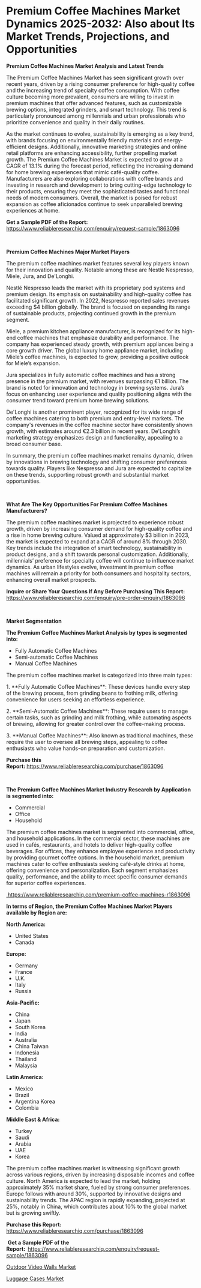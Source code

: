 <p><h1>Premium Coffee Machines Market Dynamics 2025-2032: Also about Its Market Trends, Projections, and Opportunities</h1></p><p><strong>Premium Coffee Machines Market Analysis and Latest Trends</strong></p>
<p><p>The Premium Coffee Machines Market has seen significant growth over recent years, driven by a rising consumer preference for high-quality coffee and the increasing trend of specialty coffee consumption. With coffee culture becoming more prevalent, consumers are willing to invest in premium machines that offer advanced features, such as customizable brewing options, integrated grinders, and smart technology. This trend is particularly pronounced among millennials and urban professionals who prioritize convenience and quality in their daily routines.</p><p>As the market continues to evolve, sustainability is emerging as a key trend, with brands focusing on environmentally friendly materials and energy-efficient designs. Additionally, innovative marketing strategies and online retail platforms are enhancing accessibility, further propelling market growth. The Premium Coffee Machines Market is expected to grow at a CAGR of 13.1% during the forecast period, reflecting the increasing demand for home brewing experiences that mimic café-quality coffee. Manufacturers are also exploring collaborations with coffee brands and investing in research and development to bring cutting-edge technology to their products, ensuring they meet the sophisticated tastes and functional needs of modern consumers. Overall, the market is poised for robust expansion as coffee aficionados continue to seek unparalleled brewing experiences at home.</p></p>
<p><strong>Get a Sample PDF of the Report:&nbsp;</strong> <a href="https://www.reliableresearchiq.com/enquiry/request-sample/1863096?utm_campaign=1837&utm_medium=2&utm_source=Github&utm_content=ia&utm_term=07022025&utm_id=premium-coffee-machines">https://www.reliableresearchiq.com/enquiry/request-sample/1863096</a></p>
<p>&nbsp;</p>
<p><strong>Premium Coffee Machines Major Market Players</strong></p>
<p><p>The premium coffee machines market features several key players known for their innovation and quality. Notable among these are Nestlé Nespresso, Miele, Jura, and De'Longhi.</p><p>Nestlé Nespresso leads the market with its proprietary pod systems and premium design. Its emphasis on sustainability and high-quality coffee has facilitated significant growth. In 2022, Nespresso reported sales revenues exceeding $4 billion globally. The brand is focused on expanding its range of sustainable products, projecting continued growth in the premium segment.</p><p>Miele, a premium kitchen appliance manufacturer, is recognized for its high-end coffee machines that emphasize durability and performance. The company has experienced steady growth, with premium appliances being a core growth driver. The global luxury home appliance market, including Miele’s coffee machines, is expected to grow, providing a positive outlook for Miele’s expansion.</p><p>Jura specializes in fully automatic coffee machines and has a strong presence in the premium market, with revenues surpassing €1 billion. The brand is noted for innovation and technology in brewing systems. Jura’s focus on enhancing user experience and quality positioning aligns with the consumer trend toward premium home brewing solutions.</p><p>De'Longhi is another prominent player, recognized for its wide range of coffee machines catering to both premium and entry-level markets. The company's revenues in the coffee machine sector have consistently shown growth, with estimates around €2.3 billion in recent years. De'Longhi’s marketing strategy emphasizes design and functionality, appealing to a broad consumer base.</p><p>In summary, the premium coffee machines market remains dynamic, driven by innovations in brewing technology and shifting consumer preferences towards quality. Players like Nespresso and Jura are expected to capitalize on these trends, supporting robust growth and substantial market opportunities.</p></p>
<p>&nbsp;</p>
<p><strong>What Are The Key Opportunities For Premium Coffee Machines Manufacturers?</strong></p>
<p><p>The premium coffee machines market is projected to experience robust growth, driven by increasing consumer demand for high-quality coffee and a rise in home brewing culture. Valued at approximately $3 billion in 2023, the market is expected to expand at a CAGR of around 8% through 2030. Key trends include the integration of smart technology, sustainability in product designs, and a shift towards personal customization. Additionally, millennials’ preference for specialty coffee will continue to influence market dynamics. As urban lifestyles evolve, investment in premium coffee machines will remain a priority for both consumers and hospitality sectors, enhancing overall market prospects.</p></p>
<p><strong>Inquire or Share Your Questions If Any Before Purchasing This Report:</strong> <a href="https://www.reliableresearchiq.com/enquiry/pre-order-enquiry/1863096?utm_campaign=1837&utm_medium=2&utm_source=Github&utm_content=ia&utm_term=07022025&utm_id=premium-coffee-machines">https://www.reliableresearchiq.com/enquiry/pre-order-enquiry/1863096</a></p>
<p>&nbsp;</p>
<p><strong>Market Segmentation</strong></p>
<p><strong>The Premium Coffee Machines Market Analysis by types is segmented into:</strong></p>
<p><ul><li>Fully Automatic Coffee Machines</li><li>Semi-automatic Coffee Machines</li><li>Manual Coffee Machines</li></ul></p>
<p><p>The premium coffee machines market is categorized into three main types: </p><p>1. **Fully Automatic Coffee Machines**: These devices handle every step of the brewing process, from grinding beans to frothing milk, offering convenience for users seeking an effortless experience.</p><p>2. **Semi-Automatic Coffee Machines**: These require users to manage certain tasks, such as grinding and milk frothing, while automating aspects of brewing, allowing for greater control over the coffee-making process.</p><p>3. **Manual Coffee Machines**: Also known as traditional machines, these require the user to oversee all brewing steps, appealing to coffee enthusiasts who value hands-on preparation and customization.</p></p>
<p><strong>Purchase this Report:&nbsp;</strong><a href="https://www.reliableresearchiq.com/purchase/1863096?utm_campaign=1837&utm_medium=2&utm_source=Github&utm_content=ia&utm_term=07022025&utm_id=premium-coffee-machines">https://www.reliableresearchiq.com/purchase/1863096</a></p>
<p>&nbsp;</p>
<p><strong>The Premium Coffee Machines Market Industry Research by Application is segmented into:</strong></p>
<p><ul><li>Commercial</li><li>Office</li><li>Household</li></ul></p>
<p><p>The premium coffee machines market is segmented into commercial, office, and household applications. In the commercial sector, these machines are used in cafés, restaurants, and hotels to deliver high-quality coffee beverages. For offices, they enhance employee experience and productivity by providing gourmet coffee options. In the household market, premium machines cater to coffee enthusiasts seeking café-style drinks at home, offering convenience and personalization. Each segment emphasizes quality, performance, and the ability to meet specific consumer demands for superior coffee experiences.</p></p>
<p><a href="https://www.reliableresearchiq.com/premium-coffee-machines-r1863096?utm_campaign=1837&utm_medium=2&utm_source=Github&utm_content=ia&utm_term=07022025&utm_id=premium-coffee-machines">&nbsp;https://www.reliableresearchiq.com/premium-coffee-machines-r1863096</a></p>
<p><strong>In terms of Region, the Premium Coffee Machines Market Players available by Region are:</strong></p>
<p>
    <p> <strong> North America: </strong>
        <ul>
            <li>United States</li>
            <li>Canada</li>
        </ul>
        </p> 
    <p> <strong> Europe: </strong>
        <ul>
            <li>Germany</li>
            <li>France</li>
            <li>U.K.</li>
            <li>Italy</li>
            <li>Russia</li>
        </ul>
        </p> 
    <p> <strong> Asia-Pacific: </strong>
        <ul>
            <li>China</li>
            <li>Japan</li>
            <li>South Korea</li>
            <li>India</li>
            <li>Australia</li>
            <li>China Taiwan</li>
            <li>Indonesia</li>
            <li>Thailand</li>
            <li>Malaysia</li>
        </ul>
        </p> 
    <p> <strong> Latin America: </strong>
        <ul>
            <li>Mexico</li>
            <li>Brazil</li>
            <li>Argentina Korea</li>
            <li>Colombia</li>
        </ul>
        </p> 
    <p> <strong> Middle East & Africa: </strong>
        <ul>
            <li>Turkey</li>
            <li>Saudi</li>
            <li>Arabia</li>
            <li>UAE</li>
            <li>Korea</li>
        </ul>
    </p>
    </p>
<p><p>The premium coffee machines market is witnessing significant growth across various regions, driven by increasing disposable incomes and coffee culture. North America is expected to lead the market, holding approximately 35% market share, fueled by strong consumer preferences. Europe follows with around 30%, supported by innovative designs and sustainability trends. The APAC region is rapidly expanding, projected at 25%, notably in China, which contributes about 10% to the global market but is growing swiftly.</p></p>
<p><strong>Purchase this Report: </strong><a href="https://www.reliableresearchiq.com/purchase/1863096?utm_campaign=1837&utm_medium=2&utm_source=Github&utm_content=ia&utm_term=07022025&utm_id=premium-coffee-machines">https://www.reliableresearchiq.com/purchase/1863096</a></p>
<p>&nbsp;<strong>Get a Sample PDF of the Report:&nbsp;&nbsp;</strong><a href="https://www.reliableresearchiq.com/enquiry/request-sample/1863096?utm_campaign=1837&utm_medium=2&utm_source=Github&utm_content=ia&utm_term=07022025&utm_id=premium-coffee-machines">https://www.reliableresearchiq.com/enquiry/request-sample/1863096</a></p>
<p><strong></strong></p>
<p><p><a href="https://github.com/mondoydjem/Market-Research-Report-List-1/blob/main/outdoor-video-walls-market.md?utm_campaign=1837&utm_medium=2&utm_source=Github&utm_content=ia&utm_term=07022025&utm_id=premium-coffee-machines">Outdoor Video Walls Market</a></p><p><a href="https://github.com/tsininazzy/Market-Research-Report-List-1/blob/main/luggage-cases-market.md?utm_campaign=1837&utm_medium=2&utm_source=Github&utm_content=ia&utm_term=07022025&utm_id=premium-coffee-machines">Luggage Cases Market</a></p></p>